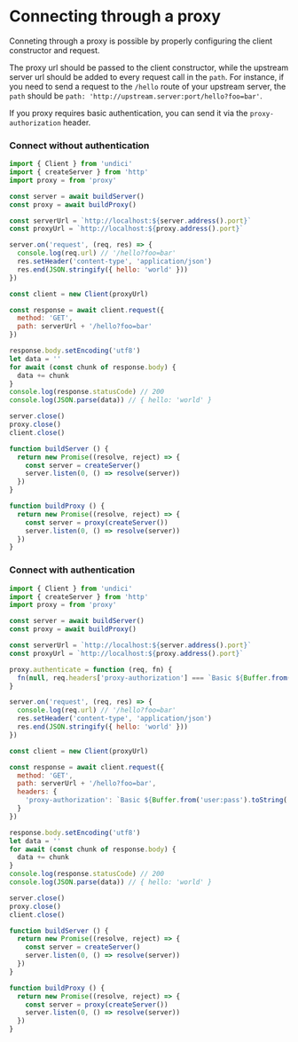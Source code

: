 # Connecting through a proxy

Conneting through a proxy is possible by properly configuring the client constructor and request.

The proxy url should be passed to the client constructor, while the upstream server url
should be added to every request call in the `path`.
For instance, if you need to send a request to the `/hello` route of your upstream server,
the `path` should be `path: 'http://upstream.server:port/hello?foo=bar'`.

If you proxy requires basic authentication, you can send it via the `proxy-authorization` header.

### Connect without authentication

```js
import { Client } from 'undici'
import { createServer } from 'http'
import proxy = from 'proxy'

const server = await buildServer()
const proxy = await buildProxy()

const serverUrl = `http://localhost:${server.address().port}`
const proxyUrl = `http://localhost:${proxy.address().port}`

server.on('request', (req, res) => {
  console.log(req.url) // '/hello?foo=bar'
  res.setHeader('content-type', 'application/json')
  res.end(JSON.stringify({ hello: 'world' }))
})

const client = new Client(proxyUrl)

const response = await client.request({
  method: 'GET',
  path: serverUrl + '/hello?foo=bar'
})

response.body.setEncoding('utf8')
let data = ''
for await (const chunk of response.body) {
  data += chunk
}
console.log(response.statusCode) // 200
console.log(JSON.parse(data)) // { hello: 'world' }

server.close()
proxy.close()
client.close()

function buildServer () {
  return new Promise((resolve, reject) => {
    const server = createServer()
    server.listen(0, () => resolve(server))
  })
}

function buildProxy () {
  return new Promise((resolve, reject) => {
    const server = proxy(createServer())
    server.listen(0, () => resolve(server))
  })
}
```

### Connect with authentication

```js
import { Client } from 'undici'
import { createServer } from 'http'
import proxy = from 'proxy'

const server = await buildServer()
const proxy = await buildProxy()

const serverUrl = `http://localhost:${server.address().port}`
const proxyUrl = `http://localhost:${proxy.address().port}`

proxy.authenticate = function (req, fn) {
  fn(null, req.headers['proxy-authorization'] === `Basic ${Buffer.from('user:pass').toString('base64')}`)
}

server.on('request', (req, res) => {
  console.log(req.url) // '/hello?foo=bar'
  res.setHeader('content-type', 'application/json')
  res.end(JSON.stringify({ hello: 'world' }))
})

const client = new Client(proxyUrl)

const response = await client.request({
  method: 'GET',
  path: serverUrl + '/hello?foo=bar',
  headers: {
    'proxy-authorization': `Basic ${Buffer.from('user:pass').toString('base64')}`
  }
})

response.body.setEncoding('utf8')
let data = ''
for await (const chunk of response.body) {
  data += chunk
}
console.log(response.statusCode) // 200
console.log(JSON.parse(data)) // { hello: 'world' }

server.close()
proxy.close()
client.close()

function buildServer () {
  return new Promise((resolve, reject) => {
    const server = createServer()
    server.listen(0, () => resolve(server))
  })
}

function buildProxy () {
  return new Promise((resolve, reject) => {
    const server = proxy(createServer())
    server.listen(0, () => resolve(server))
  })
}
```
